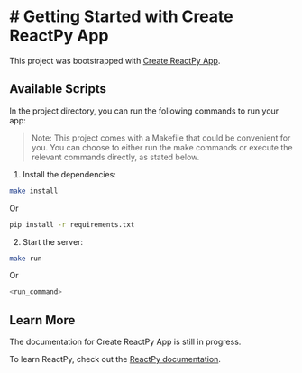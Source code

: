 # # Getting Started with Create ReactPy App

This project was bootstrapped with [Create ReactPy App](https://github.com/MinuraPunchihewa/create-reactpy-app).

## Available Scripts

In the project directory, you can run the following commands to run your app:

> Note: This project comes with a Makefile that could be convenient for you. You can choose to either run the make commands or execute the relevant commands directly, as stated below. 

1. Install the dependencies:

```bash
make install
```

Or

```bash
pip install -r requirements.txt
```

2. Start the server:

```bash
make run
```

Or

```bash
<run_command>
```

## Learn More

The documentation for Create ReactPy App is still in progress.

To learn ReactPy, check out the [ReactPy documentation](https://reactpy.dev/docs/index.html).